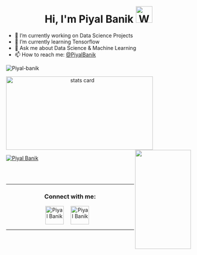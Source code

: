 <h1 align="center">Hi, I'm Piyal Banik <img src="https://raw.githubusercontent.com/nixin72/nixin72/master/wave.gif" alt="Waving hand animated gif" height="45" width="45" /></h1>


- 🔭 I’m currently working on Data Science Projects
- 🌱 I’m currently learning Tensorflow
- 💬 Ask me about Data Science & Machine Learning
- 📫 How to reach me: [@PiyalBanik](https://twitter.com/PiyalBanik)

<p align="left"> <img src="https://komarev.com/ghpvc/?username=Piyal-Banik&label=Profile%20views&color=0e75b6&style=flat" alt="Piyal-banik" /> </p>

<p>
	<a align= "center" href="https://github.com/Piyal-Banik">
  		<img alt= "stats card" height="200px" width="400" src="https://github-readme-stats.vercel.app/api?username=Piyal-Banik&theme=cobalt&show_icons=true&count_private=true" />
  		<img align="right" height="270px" width="152px" src="https://cdn.pixabay.com/photo/2016/06/15/15/19/wizard-1459117_960_720.png" /> 
  	</a>
</p>

<p align="left"> <a href="https://twitter.com/PiyalBanik" target="blank"><img src="https://img.shields.io/twitter/follow/PiyalBanik?logo=twitter&style=for-the-badge" alt="Piyal Banik" /></a> </p>

<br><br>
<hr>

<p>
	<h3 align="center">Connect with me:</h3>
	<p align="center">
	<a href="https://twitter.com/PiyalBanik" target="blank"><img align="center" src="https://img.icons8.com/cute-clipart/64/000000/twitter.png" alt="Piyal Banik" height="50" width="50" /></a> &nbsp;&nbsp;&nbsp;
	<a href="https://linkedin.com/in/piyalbanik" target="blank"><img align="center" src="https://img.icons8.com/cute-clipart/64/000000/linkedin.png" alt="Piyal Banik" height="50" width="50" /></a>&nbsp;&nbsp;&nbsp;&nbsp;
</p>

<hr>


